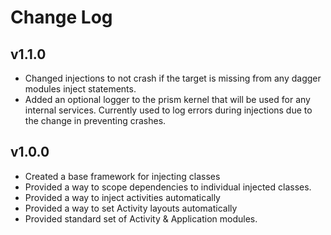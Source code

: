 Change Log
==========

v1.1.0
------
 - Changed injections to not crash if the target is missing from any dagger
   modules inject statements.
 - Added an optional logger to the prism kernel that will be used for any
   internal services. Currently used to log errors during injections due to
   the change in preventing crashes.

v1.0.0
------
 - Created a base framework for injecting classes
 - Provided a way to scope dependencies to individual injected classes.
 - Provided a way to inject activities automatically
 - Provided a way to set Activity layouts automatically
 - Provided standard set of Activity & Application modules.
